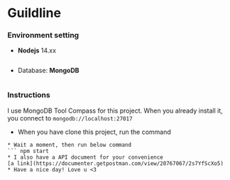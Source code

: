 # Guildline
### Environment setting
* **Nodejs** 14.xx
```
```
* Database: **MongoDB** 
``` 
```
### Instructions
I use MongoDB Tool Compass for this project. 
When you already install it, you connect to `mongodb://localhost:27017`
* When you have clone this project, run the command
``` npm install
* Wait a moment, then run below command
``` npm start
* I also have a API document for your convenience
[a link](https://documenter.getpostman.com/view/20767067/2s7YfScXo5)
* Have a nice day! Love u <3
